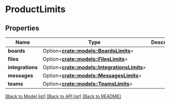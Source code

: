# ProductLimits

## Properties

Name | Type | Description | Notes
------------ | ------------- | ------------- | -------------
**boards** | Option<[**crate::models::BoardsLimits**](BoardsLimits.md)> |  | [optional]
**files** | Option<[**crate::models::FilesLimits**](FilesLimits.md)> |  | [optional]
**integrations** | Option<[**crate::models::IntegrationsLimits**](IntegrationsLimits.md)> |  | [optional]
**messages** | Option<[**crate::models::MessagesLimits**](MessagesLimits.md)> |  | [optional]
**teams** | Option<[**crate::models::TeamsLimits**](TeamsLimits.md)> |  | [optional]

[[Back to Model list]](../README.md#documentation-for-models) [[Back to API list]](../README.md#documentation-for-api-endpoints) [[Back to README]](../README.md)


